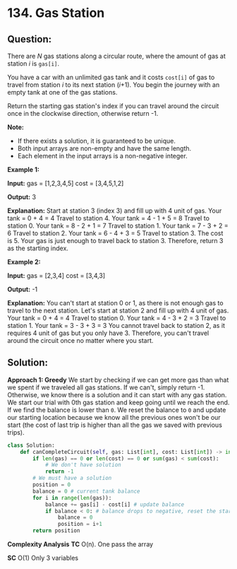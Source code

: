 
  

# 134. Gas Station

## Question:


There are  _N_  gas stations along a circular route, where the amount of gas at station  _i_  is  `gas[i]`.

You have a car with an unlimited gas tank and it costs  `cost[i]`  of gas to travel from station  _i_  to its next station (_i_+1). You begin the journey with an empty tank at one of the gas stations.

Return the starting gas station's index if you can travel around the circuit once in the clockwise direction, otherwise return -1.

**Note:**

-   If there exists a solution, it is guaranteed to be unique.
-   Both input arrays are non-empty and have the same length.
-   Each element in the input arrays is a non-negative integer.

**Example 1:**

**Input:** 
gas  = [1,2,3,4,5]
cost = [3,4,5,1,2]

**Output:** 3

**Explanation:** Start at station 3 (index 3) and fill up with 4 unit of gas. Your tank = 0 + 4 = 4
Travel to station 4. Your tank = 4 - 1 + 5 = 8
Travel to station 0. Your tank = 8 - 2 + 1 = 7
Travel to station 1. Your tank = 7 - 3 + 2 = 6
Travel to station 2. Your tank = 6 - 4 + 3 = 5
Travel to station 3. The cost is 5. Your gas is just enough to travel back to station 3.
Therefore, return 3 as the starting index.

**Example 2:**

**Input:** 
gas  = [2,3,4]
cost = [3,4,3]

**Output:** -1

**Explanation:** You can't start at station 0 or 1, as there is not enough gas to travel to the next station.
Let's start at station 2 and fill up with 4 unit of gas. Your tank = 0 + 4 = 4
Travel to station 0. Your tank = 4 - 3 + 2 = 3
Travel to station 1. Your tank = 3 - 3 + 3 = 3
You cannot travel back to station 2, as it requires 4 unit of gas but you only have 3.
Therefore, you can't travel around the circuit once no matter where you start.
## Solution:
**Approach 1: Greedy**
We start by checking if we can get more gas than what we spent if we traveled all gas stations. If we can't, simply return -1.
Otherwise, we know there is a solution and it can start with any gas station. We start our trial with 0th gas station and keep going until we reach the end. If we find the balance is lower than `0`. We reset the balance to `0` and update our starting location because we know all the previous ones won't be our start (the cost of last trip is higher than all the gas we saved with previous trips). 

```python
class Solution:
    def canCompleteCircuit(self, gas: List[int], cost: List[int]) -> int:
        if len(gas) == 0 or len(cost) == 0 or sum(gas) < sum(cost):
	        # We don't have solution
            return -1
        # We must have a solution
        position = 0
        balance = 0 # current tank balance
        for i in range(len(gas)):
            balance += gas[i] - cost[i] # update balance
            if balance < 0: # balance drops to negative, reset the start position
                balance = 0
                position = i+1
        return position
```

**Complexity Analysis**
**TC** 
O(n). One pass the array

**SC** 
O(1) Only 3 variables
